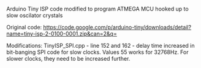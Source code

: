 Arduino Tiny ISP code modified to program ATMEGA MCU hooked up to slow oscilator crystals

Original code:
https://code.google.com/p/arduino-tiny/downloads/detail?name=tiny-isp-2-0100-0001.zip&can=2&q=

Modifications:
TinyISP_SPI.cpp - line 152 and 162 - delay time increased in bit-banging SPI code for slow clocks. Values 55 works for 32768Hz. For slower clocks, they need to be increased further. 

